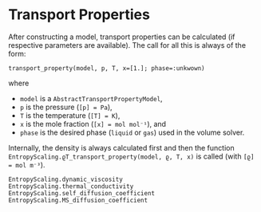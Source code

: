 # Transport Properties

After constructing a model, transport properties can be calculated (if respective parameters are available).
The call for all this is always of the form:

`transport_property(model, p, T, x=[1.]; phase=:unkwown)`

where
- `model` is a `AbstractTransportPropertyModel`,
- `p` is the pressure (`[p] = Pa`),
- `T` is the temperature (`[T] = K`),
- `x` is the mole fraction (`[x] = mol mol⁻¹`), and
- `phase` is the desired phase (`liquid` or `gas`) used in the volume solver.

Internally, the density is always calculated first and then the function `EntropyScaling.ϱT_transport_property(model, ϱ, T, x)` is called (with `[ϱ] = mol m⁻³`).

```@docs
EntropyScaling.dynamic_viscosity
EntropyScaling.thermal_conductivity
EntropyScaling.self_diffusion_coefficient
EntropyScaling.MS_diffusion_coefficient
```